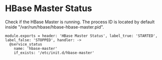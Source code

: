 
# HBase Master Status

Check if the HBase Master is running. The process ID is located by default
inside "/var/run/hbase/hbase-hbase-master.pid".

    module.exports = header: 'HBase Master Status', label_true: 'STARTED', label_false: 'STOPPED', handler: ->
      @service_status
        name: 'hbase-master'
        if_exists: '/etc/init.d/hbase-master'
